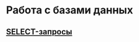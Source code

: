 #  Работа с базами данных  
## [SELECT-запросы](https://docs.google.com/spreadsheets/d/13J6JHyw9SE8_qTrtKE7CXk_vgh2TZOxA4fcWYYKCgRs/edit#gid=0)
